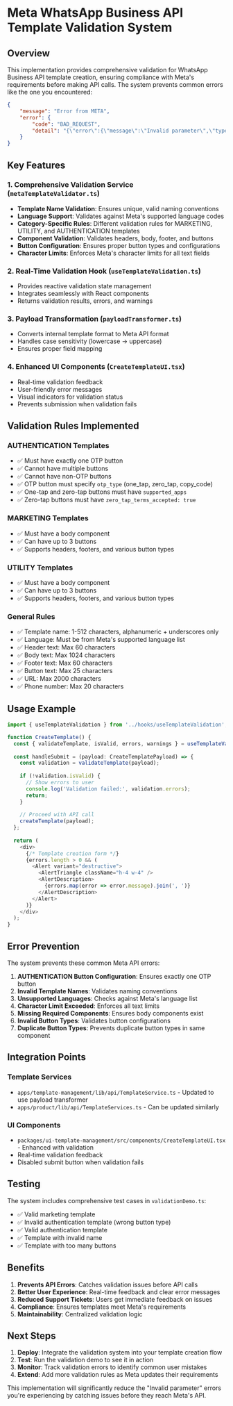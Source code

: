 # Meta WhatsApp Business API Template Validation System

## Overview

This implementation provides comprehensive validation for WhatsApp Business API template creation, ensuring compliance with Meta's requirements before making API calls. The system prevents common errors like the one you encountered:

```json
{
    "message": "Error from META",
    "error": {
        "code": "BAD_REQUEST",
        "detail": "{\"error\":{\"message\":\"Invalid parameter\",\"type\":\"OAuthException\",\"code\":100,\"error_subcode\":2388148,\"is_transient\":false,\"error_user_title\":\"Unsupported message template button configuration\",\"error_user_msg\":\"Message templates in the AUTHENTICATION category must have exactly one button, which must be of the OTP type. Other button types, creating a template without a button or creating a template with more than one button are not supported in this category.\",\"fbtrace_id\":\"AAj7k6hR9QQb4jNSdt_DVMZ\"}}"
    }
}
```

## Key Features

### 1. **Comprehensive Validation Service** (`metaTemplateValidator.ts`)
- **Template Name Validation**: Ensures unique, valid naming conventions
- **Language Support**: Validates against Meta's supported language codes
- **Category-Specific Rules**: Different validation rules for MARKETING, UTILITY, and AUTHENTICATION templates
- **Component Validation**: Validates headers, body, footer, and buttons
- **Button Configuration**: Ensures proper button types and configurations
- **Character Limits**: Enforces Meta's character limits for all text fields

### 2. **Real-Time Validation Hook** (`useTemplateValidation.ts`)
- Provides reactive validation state management
- Integrates seamlessly with React components
- Returns validation results, errors, and warnings

### 3. **Payload Transformation** (`payloadTransformer.ts`)
- Converts internal template format to Meta API format
- Handles case sensitivity (lowercase → uppercase)
- Ensures proper field mapping

### 4. **Enhanced UI Components** (`CreateTemplateUI.tsx`)
- Real-time validation feedback
- User-friendly error messages
- Visual indicators for validation status
- Prevents submission when validation fails

## Validation Rules Implemented

### **AUTHENTICATION Templates**
- ✅ Must have exactly one OTP button
- ✅ Cannot have multiple buttons
- ✅ Cannot have non-OTP buttons
- ✅ OTP button must specify `otp_type` (one_tap, zero_tap, copy_code)
- ✅ One-tap and zero-tap buttons must have `supported_apps`
- ✅ Zero-tap buttons must have `zero_tap_terms_accepted: true`

### **MARKETING Templates**
- ✅ Must have a body component
- ✅ Can have up to 3 buttons
- ✅ Supports headers, footers, and various button types

### **UTILITY Templates**
- ✅ Must have a body component
- ✅ Can have up to 3 buttons
- ✅ Supports headers, footers, and various button types

### **General Rules**
- ✅ Template name: 1-512 characters, alphanumeric + underscores only
- ✅ Language: Must be from Meta's supported language list
- ✅ Header text: Max 60 characters
- ✅ Body text: Max 1024 characters
- ✅ Footer text: Max 60 characters
- ✅ Button text: Max 25 characters
- ✅ URL: Max 2000 characters
- ✅ Phone number: Max 20 characters

## Usage Example

```typescript
import { useTemplateValidation } from '../hooks/useTemplateValidation';

function CreateTemplate() {
  const { validateTemplate, isValid, errors, warnings } = useTemplateValidation();
  
  const handleSubmit = (payload: CreateTemplatePayload) => {
    const validation = validateTemplate(payload);
    
    if (!validation.isValid) {
      // Show errors to user
      console.log('Validation failed:', validation.errors);
      return;
    }
    
    // Proceed with API call
    createTemplate(payload);
  };
  
  return (
    <div>
      {/* Template creation form */}
      {errors.length > 0 && (
        <Alert variant="destructive">
          <AlertTriangle className="h-4 w-4" />
          <AlertDescription>
            {errors.map(error => error.message).join(', ')}
          </AlertDescription>
        </Alert>
      )}
    </div>
  );
}
```

## Error Prevention

The system prevents these common Meta API errors:

1. **AUTHENTICATION Button Configuration**: Ensures exactly one OTP button
2. **Invalid Template Names**: Validates naming conventions
3. **Unsupported Languages**: Checks against Meta's language list
4. **Character Limit Exceeded**: Enforces all text limits
5. **Missing Required Components**: Ensures body components exist
6. **Invalid Button Types**: Validates button configurations
7. **Duplicate Button Types**: Prevents duplicate button types in same component

## Integration Points

### **Template Services**
- `apps/template-management/lib/api/TemplateService.ts` - Updated to use payload transformer
- `apps/product/lib/api/TemplateServices.ts` - Can be updated similarly

### **UI Components**
- `packages/ui-template-management/src/components/CreateTemplateUI.tsx` - Enhanced with validation
- Real-time validation feedback
- Disabled submit button when validation fails

## Testing

The system includes comprehensive test cases in `validationDemo.ts`:

- ✅ Valid marketing template
- ✅ Invalid authentication template (wrong button type)
- ✅ Valid authentication template
- ✅ Template with invalid name
- ✅ Template with too many buttons

## Benefits

1. **Prevents API Errors**: Catches validation issues before API calls
2. **Better User Experience**: Real-time feedback and clear error messages
3. **Reduced Support Tickets**: Users get immediate feedback on issues
4. **Compliance**: Ensures templates meet Meta's requirements
5. **Maintainability**: Centralized validation logic

## Next Steps

1. **Deploy**: Integrate the validation system into your template creation flow
2. **Test**: Run the validation demo to see it in action
3. **Monitor**: Track validation errors to identify common user mistakes
4. **Extend**: Add more validation rules as Meta updates their requirements

This implementation will significantly reduce the "Invalid parameter" errors you're experiencing by catching issues before they reach Meta's API.

